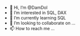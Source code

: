 - 👋 Hi, I’m @DamDol
- 👀 I’m interested in SQL, DAX
- 🌱 I’m currently learning SQL
- 💞️ I’m looking to collaborate on ...
- 📫 How to reach me ...

<!---
DamDol/DamDol is a ✨ special ✨ repository because its `README.md` (this file) appears on your GitHub profile.
You can click the Preview link to take a look at your changes.
--->
